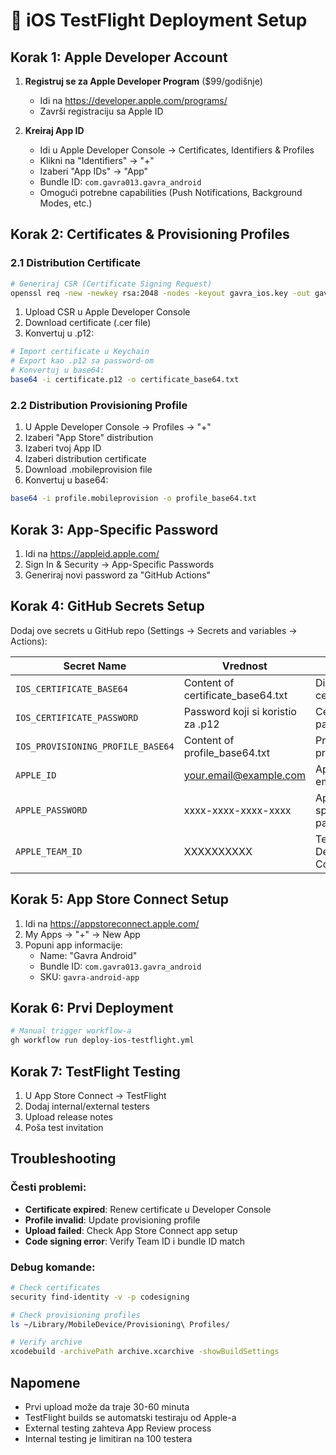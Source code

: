 # 🍎 iOS TestFlight Deployment Setup

## Korak 1: Apple Developer Account
1. **Registruj se za Apple Developer Program** ($99/godišnje)
   - Idi na https://developer.apple.com/programs/
   - Završi registraciju sa Apple ID

2. **Kreiraj App ID**
   - Idi u Apple Developer Console → Certificates, Identifiers & Profiles
   - Klikni na "Identifiers" → "+" 
   - Izaberi "App IDs" → "App"
   - Bundle ID: `com.gavra013.gavra_android`
   - Omogući potrebne capabilities (Push Notifications, Background Modes, etc.)

## Korak 2: Certificates & Provisioning Profiles

### 2.1 Distribution Certificate
```bash
# Generiraj CSR (Certificate Signing Request)
openssl req -new -newkey rsa:2048 -nodes -keyout gavra_ios.key -out gavra_ios.csr
```

1. Upload CSR u Apple Developer Console
2. Download certificate (.cer file)
3. Konvertuj u .p12:
```bash
# Import certificate u Keychain
# Export kao .p12 sa password-om
# Konvertuj u base64:
base64 -i certificate.p12 -o certificate_base64.txt
```

### 2.2 Distribution Provisioning Profile
1. U Apple Developer Console → Profiles → "+"
2. Izaberi "App Store" distribution
3. Izaberi tvoj App ID
4. Izaberi distribution certificate
5. Download .mobileprovision file
6. Konvertuj u base64:
```bash
base64 -i profile.mobileprovision -o profile_base64.txt
```

## Korak 3: App-Specific Password
1. Idi na https://appleid.apple.com/
2. Sign In & Security → App-Specific Passwords
3. Generiraj novi password za "GitHub Actions"

## Korak 4: GitHub Secrets Setup

Dodaj ove secrets u GitHub repo (Settings → Secrets and variables → Actions):

| Secret Name | Vrednost | Opis |
|-------------|----------|------|
| `IOS_CERTIFICATE_BASE64` | Content of certificate_base64.txt | Distribution certificate |
| `IOS_CERTIFICATE_PASSWORD` | Password koji si koristio za .p12 | Certificate password |
| `IOS_PROVISIONING_PROFILE_BASE64` | Content of profile_base64.txt | Provisioning profile |
| `APPLE_ID` | your.email@example.com | Apple ID email |
| `APPLE_PASSWORD` | xxxx-xxxx-xxxx-xxxx | App-specific password |
| `APPLE_TEAM_ID` | XXXXXXXXXX | Team ID iz Developer Console |

## Korak 5: App Store Connect Setup
1. Idi na https://appstoreconnect.apple.com/
2. My Apps → "+" → New App
3. Popuni app informacije:
   - Name: "Gavra Android"
   - Bundle ID: `com.gavra013.gavra_android`
   - SKU: `gavra-android-app`

## Korak 6: Prvi Deployment
```bash
# Manual trigger workflow-a
gh workflow run deploy-ios-testflight.yml
```

## Korak 7: TestFlight Testing
1. U App Store Connect → TestFlight
2. Dodaj internal/external testers
3. Upload release notes
4. Poša test invitation

## Troubleshooting

### Česti problemi:
- **Certificate expired**: Renew certificate u Developer Console
- **Profile invalid**: Update provisioning profile
- **Upload failed**: Check App Store Connect app setup
- **Code signing error**: Verify Team ID i bundle ID match

### Debug komande:
```bash
# Check certificates
security find-identity -v -p codesigning

# Check provisioning profiles  
ls ~/Library/MobileDevice/Provisioning\ Profiles/

# Verify archive
xcodebuild -archivePath archive.xcarchive -showBuildSettings
```

## Napomene
- Prvi upload može da traje 30-60 minuta
- TestFlight builds se automatski testiraju od Apple-a
- External testing zahteva App Review process
- Internal testing je limitiran na 100 testera
